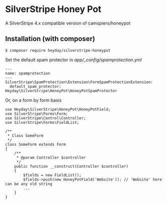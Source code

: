# SilverStripe Honey Pot

A SilverStripe 4.x compatible version of camspiers/honeypot

## Installation (with composer)

	$ composer require heyday/silverstripe-honeypot

Set the default spam protector in *app/_config/spamprotection.yml*

	---
	name: spamprotection
	---
	SilverStripe\SpamProtection\Extension\FormSpamProtectionExtension:
	  default_spam_protector: Heyday\SilverStripe\HoneyPot\HoneyPotSpamProtector

Or, on a form by form basis

    use Heyday\SilverStripe\HoneyPot\HoneyPotField;
    use SilverStripe\Forms\Form;
    use SilverStripe\Control\Controller;
    use SilverStripe\Forms\FieldList;

    /**
     * Class SomeForm
     */
    class SomeForm extends Form
    {
        /**
         * @param Controller $controller
         */
        public function __construct(Controller $controller)
        {
            $fields = new FieldList();
            $fields->push(new HoneyPotField('Website')); // 'Website' here can be any old string
            ...
        }
    }